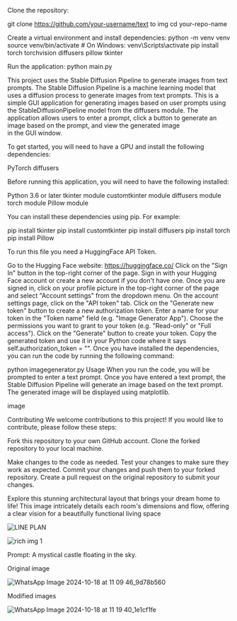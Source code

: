 Clone the repository:

git clone https://github.com/your-username/text to img 
cd your-repo-name


Create a virtual environment and install dependencies:
python -m venv venv
source venv/bin/activate  # On Windows: venv\Scripts\activate
pip install torch torchvision diffusers pillow tkinter


Run the application:
python main.py

This project uses the Stable Diffusion Pipeline to generate images from text prompts. The Stable Diffusion Pipeline is a machine learning model that uses a diffusion process to generate images from text prompts. This is a simple GUI application for generating images based on user prompts using the StableDiffusionPipeline model from the diffusers module. The application allows users to enter a prompt, click a button to generate an image based on the prompt, and view the generated image in the GUI window.

To get started, you will need to have a GPU and install the following dependencies:

PyTorch
diffusers

Before running this application, you will need to have the following installed:

Python 3.6 or later
tkinter module
customtkinter module
diffusers module
torch module
Pillow module

You can install these dependencies using pip. For example:

pip install tkinter
pip install customtkinter
pip install diffusers
pip install torch
pip install Pillow

To run this file you need a HuggingFace API Token.

Go to the Hugging Face website: https://huggingface.co/
Click on the "Sign In" button in the top-right corner of the page.
Sign in with your Hugging Face account or create a new account if you don't have one.
Once you are signed in, click on your profile picture in the top-right corner of the page and select "Account settings" from the dropdown menu.
On the account settings page, click on the "API token" tab.
Click on the "Generate new token" button to create a new authorization token.
Enter a name for your token in the "Token name" field (e.g. "Image Generator App").
Choose the permissions you want to grant to your token (e.g. "Read-only" or "Full access").
Click on the "Generate" button to create your token.
Copy the generated token and use it in your Python code where it says self.authorization_token = "".
Once you have installed the dependencies, you can run the code by running the following command:

python imagegenerator.py
Usage
When you run the code, you will be prompted to enter a text prompt. Once you have entered a text prompt, the Stable Diffusion Pipeline will generate an image based on the text prompt. The generated image will be displayed using matplotlib.

image

Contributing
We welcome contributions to this project! If you would like to contribute, please follow these steps:

Fork this repository to your own GitHub account.
Clone the forked repository to your local machine.

Make changes to the code as needed.
Test your changes to make sure they work as expected.
Commit your changes and push them to your forked repository.
Create a pull request on the original repository to submit your changes.


Explore this stunning architectural layout that brings your dream home to life! This image intricately details each room's dimensions and flow, offering a clear vision for a beautifully functional living space

![LINE PLAN](https://github.com/user-attachments/assets/babcf006-6ce1-4b02-bce3-fb8a5b0b4233)


![rich img 1](https://github.com/user-attachments/assets/0b502b0c-9752-4e02-9dd2-9ecab1e82d2d)

Prompt: A mystical castle floating in the sky.

Original image

![WhatsApp Image 2024-10-18 at 11 09 46_9d78b560](https://github.com/user-attachments/assets/ec192d88-3a61-4876-a428-28f8af399a10)

Modified images

![WhatsApp Image 2024-10-18 at 11 19 40_1e1cf1fe](https://github.com/user-attachments/assets/e550fc10-d173-4921-a396-e8aa521639c7)


